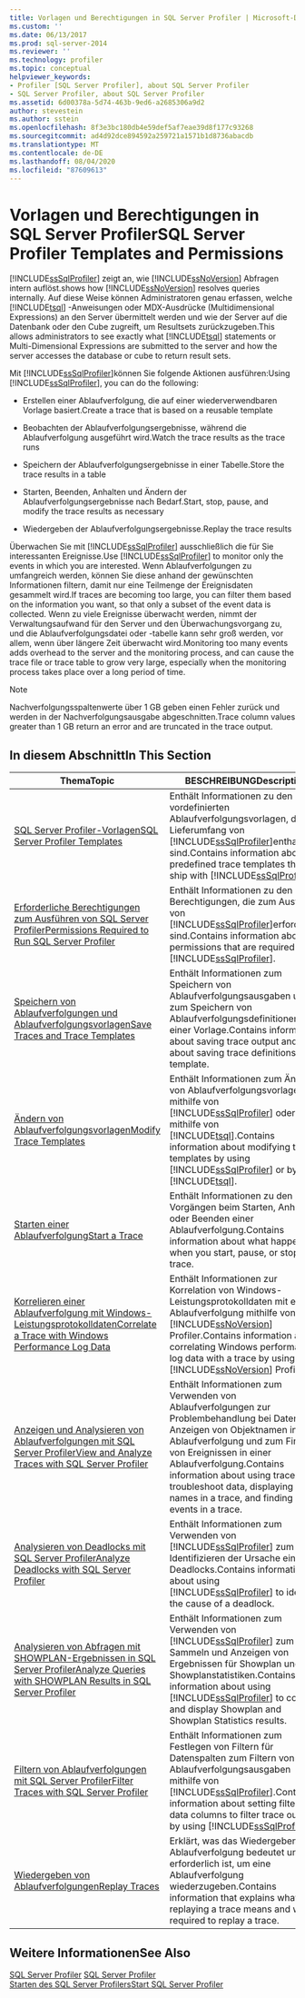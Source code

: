 ```yaml
---
title: Vorlagen und Berechtigungen in SQL Server Profiler | Microsoft-Dokumentation
ms.custom: ''
ms.date: 06/13/2017
ms.prod: sql-server-2014
ms.reviewer: ''
ms.technology: profiler
ms.topic: conceptual
helpviewer_keywords:
- Profiler [SQL Server Profiler], about SQL Server Profiler
- SQL Server Profiler, about SQL Server Profiler
ms.assetid: 6d00378a-5d74-463b-9ed6-a2685306a9d2
author: stevestein
ms.author: sstein
ms.openlocfilehash: 8f3e3bc180db4e59def5af7eae39d8f177c93268
ms.sourcegitcommit: ad4d92dce894592a259721a1571b1d8736abacdb
ms.translationtype: MT
ms.contentlocale: de-DE
ms.lasthandoff: 08/04/2020
ms.locfileid: "87609613"
---
```

# <a name="sql-server-profiler-templates-and-permissions"></a><span data-ttu-id="026c5-102">Vorlagen und Berechtigungen in SQL Server Profiler</span><span class="sxs-lookup"><span data-stu-id="026c5-102">SQL Server Profiler Templates and Permissions</span></span>
  [!INCLUDE[ssSqlProfiler](../../includes/sssqlprofiler-md.md)] <span data-ttu-id="026c5-103">zeigt an, wie [!INCLUDE[ssNoVersion](../../includes/ssnoversion-md.md)] Abfragen intern auflöst.</span><span class="sxs-lookup"><span data-stu-id="026c5-103">shows how [!INCLUDE[ssNoVersion](../../includes/ssnoversion-md.md)] resolves queries internally.</span></span> <span data-ttu-id="026c5-104">Auf diese Weise können Administratoren genau erfassen, welche [!INCLUDE[tsql](../../includes/tsql-md.md)] -Anweisungen oder MDX-Ausdrücke (Multidimensional Expressions) an den Server übermittelt werden und wie der Server auf die Datenbank oder den Cube zugreift, um Resultsets zurückzugeben.</span><span class="sxs-lookup"><span data-stu-id="026c5-104">This allows administrators to see exactly what [!INCLUDE[tsql](../../includes/tsql-md.md)] statements or Multi-Dimensional Expressions are submitted to the server and how the server accesses the database or cube to return result sets.</span></span>  
  
 <span data-ttu-id="026c5-105">Mit [!INCLUDE[ssSqlProfiler](../../includes/sssqlprofiler-md.md)]können Sie folgende Aktionen ausführen:</span><span class="sxs-lookup"><span data-stu-id="026c5-105">Using [!INCLUDE[ssSqlProfiler](../../includes/sssqlprofiler-md.md)], you can do the following:</span></span>  
  
-   <span data-ttu-id="026c5-106">Erstellen einer Ablaufverfolgung, die auf einer wiederverwendbaren Vorlage basiert.</span><span class="sxs-lookup"><span data-stu-id="026c5-106">Create a trace that is based on a reusable template</span></span>  
  
-   <span data-ttu-id="026c5-107">Beobachten der Ablaufverfolgungsergebnisse, während die Ablaufverfolgung ausgeführt wird.</span><span class="sxs-lookup"><span data-stu-id="026c5-107">Watch the trace results as the trace runs</span></span>  
  
-   <span data-ttu-id="026c5-108">Speichern der Ablaufverfolgungsergebnisse in einer Tabelle.</span><span class="sxs-lookup"><span data-stu-id="026c5-108">Store the trace results in a table</span></span>  
  
-   <span data-ttu-id="026c5-109">Starten, Beenden, Anhalten und Ändern der Ablaufverfolgungsergebnisse nach Bedarf.</span><span class="sxs-lookup"><span data-stu-id="026c5-109">Start, stop, pause, and modify the trace results as necessary</span></span>  
  
-   <span data-ttu-id="026c5-110">Wiedergeben der Ablaufverfolgungsergebnisse.</span><span class="sxs-lookup"><span data-stu-id="026c5-110">Replay the trace results</span></span>  
  
 <span data-ttu-id="026c5-111">Überwachen Sie mit [!INCLUDE[ssSqlProfiler](../../includes/sssqlprofiler-md.md)] ausschließlich die für Sie interessanten Ereignisse.</span><span class="sxs-lookup"><span data-stu-id="026c5-111">Use [!INCLUDE[ssSqlProfiler](../../includes/sssqlprofiler-md.md)] to monitor only the events in which you are interested.</span></span> <span data-ttu-id="026c5-112">Wenn Ablaufverfolgungen zu umfangreich werden, können Sie diese anhand der gewünschten Informationen filtern, damit nur eine Teilmenge der Ereignisdaten gesammelt wird.</span><span class="sxs-lookup"><span data-stu-id="026c5-112">If traces are becoming too large, you can filter them based on the information you want, so that only a subset of the event data is collected.</span></span> <span data-ttu-id="026c5-113">Wenn zu viele Ereignisse überwacht werden, nimmt der Verwaltungsaufwand für den Server und den Überwachungsvorgang zu, und die Ablaufverfolgungsdatei oder -tabelle kann sehr groß werden, vor allem, wenn über längere Zeit überwacht wird.</span><span class="sxs-lookup"><span data-stu-id="026c5-113">Monitoring too many events adds overhead to the server and the monitoring process, and can cause the trace file or trace table to grow very large, especially when the monitoring process takes place over a long period of time.</span></span>  
  
> [!NOTE]  
>  <span data-ttu-id="026c5-114">Nachverfolgungsspaltenwerte über 1 GB geben einen Fehler zurück und werden in der Nachverfolgungsausgabe abgeschnitten.</span><span class="sxs-lookup"><span data-stu-id="026c5-114">Trace column values greater than 1 GB return an error and are truncated in the trace output.</span></span>  
  
## <a name="in-this-section"></a><span data-ttu-id="026c5-115">In diesem Abschnitt</span><span class="sxs-lookup"><span data-stu-id="026c5-115">In This Section</span></span>  
  
|<span data-ttu-id="026c5-116">Thema</span><span class="sxs-lookup"><span data-stu-id="026c5-116">Topic</span></span>|<span data-ttu-id="026c5-117">BESCHREIBUNG</span><span class="sxs-lookup"><span data-stu-id="026c5-117">Description</span></span>|  
|-----------|-----------------|  
|[<span data-ttu-id="026c5-118">SQL Server Profiler-Vorlagen</span><span class="sxs-lookup"><span data-stu-id="026c5-118">SQL Server Profiler Templates</span></span>](sql-server-profiler-templates.md)|<span data-ttu-id="026c5-119">Enthält Informationen zu den vordefinierten Ablaufverfolgungsvorlagen, die im Lieferumfang von [!INCLUDE[ssSqlProfiler](../../includes/sssqlprofiler-md.md)]enthalten sind.</span><span class="sxs-lookup"><span data-stu-id="026c5-119">Contains information about the predefined trace templates that ship with [!INCLUDE[ssSqlProfiler](../../includes/sssqlprofiler-md.md)].</span></span>|  
|[<span data-ttu-id="026c5-120">Erforderliche Berechtigungen zum Ausführen von SQL Server Profiler</span><span class="sxs-lookup"><span data-stu-id="026c5-120">Permissions Required to Run SQL Server Profiler</span></span>](permissions-required-to-run-sql-server-profiler.md)|<span data-ttu-id="026c5-121">Enthält Informationen zu den Berechtigungen, die zum Ausführen von [!INCLUDE[ssSqlProfiler](../../includes/sssqlprofiler-md.md)]erforderlich sind.</span><span class="sxs-lookup"><span data-stu-id="026c5-121">Contains information about the permissions that are required to run [!INCLUDE[ssSqlProfiler](../../includes/sssqlprofiler-md.md)].</span></span>|  
|[<span data-ttu-id="026c5-122">Speichern von Ablaufverfolgungen und Ablaufverfolgungsvorlagen</span><span class="sxs-lookup"><span data-stu-id="026c5-122">Save Traces and Trace Templates</span></span>](save-traces-and-trace-templates.md)|<span data-ttu-id="026c5-123">Enthält Informationen zum Speichern von Ablaufverfolgungsausgaben und zum Speichern von Ablaufverfolgungsdefinitionen in einer Vorlage.</span><span class="sxs-lookup"><span data-stu-id="026c5-123">Contains information about saving trace output and about saving trace definitions into a template.</span></span>|  
|[<span data-ttu-id="026c5-124">Ändern von Ablaufverfolgungsvorlagen</span><span class="sxs-lookup"><span data-stu-id="026c5-124">Modify Trace Templates</span></span>](modify-trace-templates.md)|<span data-ttu-id="026c5-125">Enthält Informationen zum Ändern von Ablaufverfolgungsvorlagen mithilfe von [!INCLUDE[ssSqlProfiler](../../includes/sssqlprofiler-md.md)] oder mithilfe von [!INCLUDE[tsql](../../includes/tsql-md.md)].</span><span class="sxs-lookup"><span data-stu-id="026c5-125">Contains information about modifying trace templates by using [!INCLUDE[ssSqlProfiler](../../includes/sssqlprofiler-md.md)] or by using [!INCLUDE[tsql](../../includes/tsql-md.md)].</span></span>|  
|[<span data-ttu-id="026c5-126">Starten einer Ablaufverfolgung</span><span class="sxs-lookup"><span data-stu-id="026c5-126">Start a Trace</span></span>](start-a-trace.md)|<span data-ttu-id="026c5-127">Enthält Informationen zu den Vorgängen beim Starten, Anhalten oder Beenden einer Ablaufverfolgung.</span><span class="sxs-lookup"><span data-stu-id="026c5-127">Contains information about what happens when you start, pause, or stop a trace.</span></span>|  
|[<span data-ttu-id="026c5-128">Korrelieren einer Ablaufverfolgung mit Windows-Leistungsprotokolldaten</span><span class="sxs-lookup"><span data-stu-id="026c5-128">Correlate a Trace with Windows Performance Log Data</span></span>](correlate-a-trace-with-windows-performance-log-data.md)|<span data-ttu-id="026c5-129">Enthält Informationen zur Korrelation von Windows-Leistungsprotokolldaten mit einer Ablaufverfolgung mithilfe von [!INCLUDE[ssNoVersion](../../includes/ssnoversion-md.md)] Profiler.</span><span class="sxs-lookup"><span data-stu-id="026c5-129">Contains information about correlating Windows performance log data with a trace by using [!INCLUDE[ssNoVersion](../../includes/ssnoversion-md.md)] Profiler.</span></span>|  
|[<span data-ttu-id="026c5-130">Anzeigen und Analysieren von Ablaufverfolgungen mit SQL Server Profiler</span><span class="sxs-lookup"><span data-stu-id="026c5-130">View and Analyze Traces with SQL Server Profiler</span></span>](view-and-analyze-traces-with-sql-server-profiler.md)|<span data-ttu-id="026c5-131">Enthält Informationen zum Verwenden von Ablaufverfolgungen zur Problembehandlung bei Daten, zum Anzeigen von Objektnamen in einer Ablaufverfolgung und zum Finden von Ereignissen in einer Ablaufverfolgung.</span><span class="sxs-lookup"><span data-stu-id="026c5-131">Contains information about using traces to troubleshoot data, displaying object names in a trace, and finding events in a trace.</span></span>|  
|[<span data-ttu-id="026c5-132">Analysieren von Deadlocks mit SQL Server Profiler</span><span class="sxs-lookup"><span data-stu-id="026c5-132">Analyze Deadlocks with SQL Server Profiler</span></span>](analyze-deadlocks-with-sql-server-profiler.md)|<span data-ttu-id="026c5-133">Enthält Informationen zum Verwenden von [!INCLUDE[ssSqlProfiler](../../includes/sssqlprofiler-md.md)] zum Identifizieren der Ursache eines Deadlocks.</span><span class="sxs-lookup"><span data-stu-id="026c5-133">Contains information about using [!INCLUDE[ssSqlProfiler](../../includes/sssqlprofiler-md.md)] to identify the cause of a deadlock.</span></span>|  
|[<span data-ttu-id="026c5-134">Analysieren von Abfragen mit SHOWPLAN-Ergebnissen in SQL Server Profiler</span><span class="sxs-lookup"><span data-stu-id="026c5-134">Analyze Queries with SHOWPLAN Results in SQL Server Profiler</span></span>](analyze-queries-with-showplan-results-in-sql-server-profiler.md)|<span data-ttu-id="026c5-135">Enthält Informationen zum Verwenden von [!INCLUDE[ssSqlProfiler](../../includes/sssqlprofiler-md.md)] zum Sammeln und Anzeigen von Ergebnissen für Showplan und Showplanstatistiken.</span><span class="sxs-lookup"><span data-stu-id="026c5-135">Contains information about using [!INCLUDE[ssSqlProfiler](../../includes/sssqlprofiler-md.md)] to collect and display Showplan and Showplan Statistics results.</span></span>|  
|[<span data-ttu-id="026c5-136">Filtern von Ablaufverfolgungen mit SQL Server Profiler</span><span class="sxs-lookup"><span data-stu-id="026c5-136">Filter Traces with SQL Server Profiler</span></span>](filter-traces-with-sql-server-profiler.md)|<span data-ttu-id="026c5-137">Enthält Informationen zum Festlegen von Filtern für Datenspalten zum Filtern von Ablaufverfolgungsausgaben mithilfe von [!INCLUDE[ssSqlProfiler](../../includes/sssqlprofiler-md.md)].</span><span class="sxs-lookup"><span data-stu-id="026c5-137">Contains information about setting filters on data columns to filter trace output by using [!INCLUDE[ssSqlProfiler](../../includes/sssqlprofiler-md.md)].</span></span>|  
|[<span data-ttu-id="026c5-138">Wiedergeben von Ablaufverfolgungen</span><span class="sxs-lookup"><span data-stu-id="026c5-138">Replay Traces</span></span>](replay-traces.md)|<span data-ttu-id="026c5-139">Erklärt, was das Wiedergeben einer Ablaufverfolgung bedeutet und was erforderlich ist, um eine Ablaufverfolgung wiederzugeben.</span><span class="sxs-lookup"><span data-stu-id="026c5-139">Contains information that explains what replaying a trace means and what is required to replay a trace.</span></span>|  
  
## <a name="see-also"></a><span data-ttu-id="026c5-140">Weitere Informationen</span><span class="sxs-lookup"><span data-stu-id="026c5-140">See Also</span></span>  
 <span data-ttu-id="026c5-141">[SQL Server Profiler](sql-server-profiler.md) </span><span class="sxs-lookup"><span data-stu-id="026c5-141">[SQL Server Profiler](sql-server-profiler.md) </span></span>  
 [<span data-ttu-id="026c5-142">Starten des SQL Server Profilers</span><span class="sxs-lookup"><span data-stu-id="026c5-142">Start SQL Server Profiler</span></span>](start-sql-server-profiler.md)  
  
  
